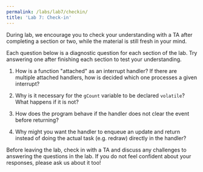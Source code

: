 ```yaml
---
permalink: /labs/lab7/checkin/
title: 'Lab 7: Check-in'
---
```


During lab, we encourage you to check your understanding with a TA after completing a section or two, while the material is still fresh in your mind.

Each question below is a diagnostic question for each section of the lab. Try answering one after finishing each section to test your understanding.

1. How is a function "attached" as an interrupt handler? If there are multiple attached handlers, how is decided which one processes a given interrupt?

2. Why is it necessary for the `gCount` variable to be declared `volatile`? What happens if it is not?

3. How does the program behave if the handler does not clear the event before returning?

4. Why might you want the handler to enqueue an update and return instead of doing the actual task (e.g. redraw) directly in the handler?


Before leaving the lab, check in with a TA and discuss any challenges to answering the questions in the lab. If you do not feel confident about your responses, please ask us about it too!
